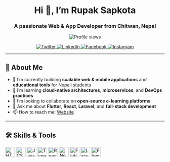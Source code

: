 <h1 align="center">Hi 👋, I’m Rupak Sapkota</h1>
<h3 align="center">A passionate Web & App Developer from Chitwan, Nepal</h3>

<p align="center">
  <img src="https://komarev.com/ghpvc/?username=spsprupak07&label=Profile%20views&color=0e75b6&style=flat" alt="Profile views" />
</p>

<p align="center">
  <a href="https://twitter.com/sprupak07" target="_blank" rel="noopener">
    <img src="https://img.shields.io/badge/Twitter-@sprupak07-1DA1F2?style=flat&logo=twitter&logoColor=white" alt="Twitter" />
  </a>
  <a href="https://linkedin.com/in/sprupak07" target="_blank" rel="noopener">
    <img src="https://img.shields.io/badge/LinkedIn-sprupak07-0077B5?style=flat&logo=linkedin&logoColor=white" alt="LinkedIn" />
  </a>
  <a href="https://facebook.com/gfx_rds7" target="_blank" rel="noopener">
    <img src="https://img.shields.io/badge/Facebook-gfx_rds7-1877F2?style=flat&logo=facebook&logoColor=white" alt="Facebook" />
  </a>
  <a href="https://instagram.com/gfx_rds7" target="_blank" rel="noopener">
    <img src="https://img.shields.io/badge/Instagram-gfx_rds7-E4405F?style=flat&logo=instagram&logoColor=white" alt="Instagram" />
  </a>
</p>

---

## 🚀 About Me
- 🔭 I’m currently building **scalable web & mobile applications** and **educational tools** for Nepali students  
- 🌱 I’m learning **cloud-native architectures**, **microservices**, and **DevOps practices**  
- 👯 I’m looking to collaborate on **open-source e-learning platforms**  
- 💬 Ask me about **Flutter**, **React**, **Laravel**, and **full-stack development**  
- 📫 How to reach me: [Website](https://rupaksapkota.com.np)  

---

## 🛠️ Skills & Tools  
<p align="left">
  <img src="https://img.shields.io/badge/HTML5-E34F26?style=flat&logo=html5&logoColor=white" alt="HTML5" height="30"/>
  <img src="https://img.shields.io/badge/CSS3-1572B6?style=flat&logo=css3&logoColor=white" alt="CSS3" height="30"/>
  <img src="https://img.shields.io/badge/JavaScript-F7DF1E?style=flat&logo=javascript&logoColor=black" alt="JavaScript" height="30"/>
  <img src="https://img.shields.io/badge/TypeScript-3178C6?style=flat&logo=typescript&logoColor=white" alt="TypeScript" height="30"/>
  <img src="https://img.shields.io/badge/React-61DAFB?style=flat&logo=react&logoColor=black" alt="React" height="30"/>
  <img src="https://img.shields.io/badge/Node.js-339933?style=flat&logo=node.js&logoColor=white" alt="Node.js" height="30"/>
  <img src="https://img.shields.io/badge/Flutter-02569B?style=flat&logo=flutter&logoColor=white" alt="Flutter" height="30"/>
  <img src="https://img.shields.io/badge/Laravel-FF2D20?style=flat&logo=laravel&logoColor=white" alt="Laravel" height="30"/>
  <img src="https://img.shields.io/badge/Figma-F24E1E?style=flat&logo=figma&logoColor=white" alt="Figma" height="30"/>
</p>

